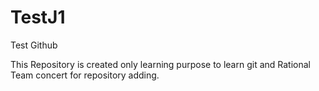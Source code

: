 # TestJ1
Test Github

This Repository is created only learning purpose to learn git and Rational Team concert for repository adding.


